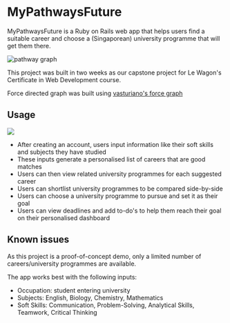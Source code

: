 # MyPathwaysFuture

MyPathwaysFuture is a Ruby on Rails web app that helps users find a suitable career and choose a (Singaporean) university programme that will get them there.

![pathway graph](https://giphy.com/embed/rQ8VZ6Y4AbMylAjktT "Graphical representation of career paths/university programmes")

This project was built in two weeks as our capstone project for Le Wagon's Certificate in Web Development course.

Force directed graph was built using [vasturiano's force graph](https://github.com/vasturiano/force-graph "force-graph by vasturiano")

## Usage

[![](https://markdown-videos.deta.dev/youtube/Jxa7PFylvis)](https://www.youtube.com/watch?v=Jxa7PFylvis)

- After creating an account, users input information like their soft skills and subjects they have studied
- These inputs generate a personalised list of careers that are good matches
- Users can then view related university programmes for each suggested career
- Users can shortlist university programmes to be compared side-by-side
- Users can choose a university programme to pursue and set it as their goal
- Users can view deadlines and add to-do's to help them reach their goal on their personalised dashboard

## Known issues

As this project is a proof-of-concept demo, only a limited number of careers/university programmes are available.

The app works best with the following inputs:

- Occupation: student entering university
- Subjects: English, Biology, Chemistry, Mathematics
- Soft Skills: Communication, Problem-Solving, Analytical Skills, Teamwork, Critical Thinking
